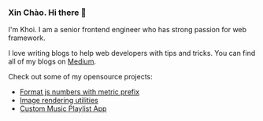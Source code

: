 ### Xin Chào. Hi there 👋

I'm Khoi. I am a senior frontend engineer who has strong passion for web framework.

I love writing blogs to help web developers with tips and tricks. You can find all of my blogs on [Medium](https://iresa.medium.com/).

Check out some of my opensource projects:
* [Format js numbers with metric prefix](https://github.com/iresa-org/ngx-metric-prefix)
* [Image rendering utilities](https://github.com/iresa-org/ngx-imagely)
* [Custom Music Playlist App](https://github.com/iresa-org/iresa-web-portal)
